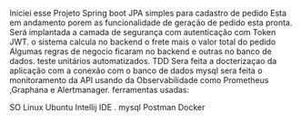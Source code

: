 Iniciei esse Projeto  Spring boot JPA simples  para cadastro de pedido
Esta em andamento porem as funcionalidade de geração de pedido esta pronta.
Será implantada a camada de segurança com  autenticação com Token JWT.
o sistema calcula no backend o frete mais o valor total do pedido
Algumas regras de negocio ficaram no backend e outras no banco de dados.
teste unitários automatizados.
TDD
Sera feita a docterizaçao da aplicação com a conexão com o banco de dados mysql
sera feita o monitoramento da API usando  da Observabilidade como Prometheus ,Graphana e Alertmanager.
ferramentas usadas:

SO Linux Ubuntu 
Intellij IDE .
mysql
Postman
Docker

